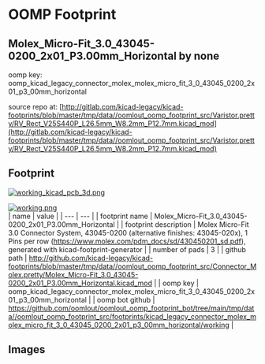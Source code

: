 # OOMP Footprint  
## Molex_Micro-Fit_3.0_43045-0200_2x01_P3.00mm_Horizontal  by none  
  
oomp key: oomp_kicad_legacy_connector_molex_molex_micro_fit_3_0_43045_0200_2x01_p3_00mm_horizontal  
  
source repo at: [http://gitlab.com/kicad-legacy/kicad-footprints/blob/master/tmp/data//oomlout_oomp_footprint_src/Varistor.pretty/RV_Rect_V25S440P_L26.5mm_W8.2mm_P12.7mm.kicad_mod](http://gitlab.com/kicad-legacy/kicad-footprints/blob/master/tmp/data//oomlout_oomp_footprint_src/Varistor.pretty/RV_Rect_V25S440P_L26.5mm_W8.2mm_P12.7mm.kicad_mod)  
## Footprint  
  
[![working_kicad_pcb_3d.png](working_kicad_pcb_3d_600.png)](working_kicad_pcb_3d.png)  
  
[![working.png](working_600.png)](working.png)  
| name | value | 
| --- | --- | 
| footprint name | Molex_Micro-Fit_3.0_43045-0200_2x01_P3.00mm_Horizontal | 
| footprint description | Molex Micro-Fit 3.0 Connector System, 43045-0200 (alternative finishes: 43045-020x), 1 Pins per row (https://www.molex.com/pdm_docs/sd/430450201_sd.pdf), generated with kicad-footprint-generator | 
| number of pads | 3 | 
| github path | http://github.com/kicad-legacy/kicad-footprints/blob/master/tmp/data//oomlout_oomp_footprint_src/Connector_Molex.pretty/Molex_Micro-Fit_3.0_43045-0200_2x01_P3.00mm_Horizontal.kicad_mod | 
| oomp key | oomp_kicad_legacy_connector_molex_molex_micro_fit_3_0_43045_0200_2x01_p3_00mm_horizontal | 
| oomp bot github | https://github.com/oomlout/oomlout_oomp_footprint_bot/tree/main/tmp/data//oomlout_oomp_footprint_src/footprints/kicad_legacy_connector_molex_molex_micro_fit_3_0_43045_0200_2x01_p3_00mm_horizontal/working | 
## Images  
